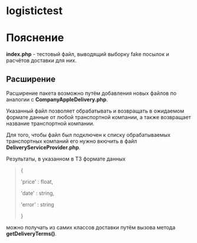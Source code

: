# logistictest

# Пояснение

**index.php** - тестовый файл, выводящий выборку fake посылок и расчётов доставки для них.

## Расширение
Расширение пакета возможно путём добавления новых файлов по аналогии с **CompanyAppleDelivery.php**.

Указанный файл позволяет обрабатывать и возвращать в ожидаемом формате данные от любой транспортной компании, а
также возвращает название транспортной компании.

Для того, чтобы файл был подключен к списку обрабатываемых транспортных компаний его нужно вкючить в файл **DeliveryServiceProvider.php**.

Результаты, в указанном в ТЗ формате данных
>{
> 
>    'price' : float,
> 
>    'date' : string,
> 
>    'error' : string
> 
>}
 
можно получать из самих классов доставки путём вызова метода **getDeliveryTerms()**.